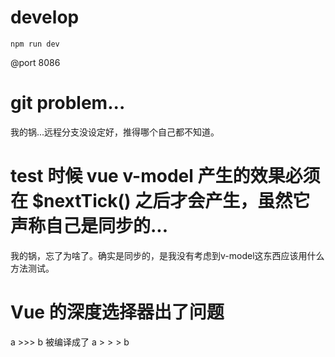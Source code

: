 # develop
```
npm run dev
```
@port 8086

# git problem...
我的锅...远程分支没设定好，推得哪个自己都不知道。
# test 时候 vue v-model 产生的效果必须在 $nextTick() 之后才会产生，虽然它声称自己是同步的...
我的锅，忘了为啥了。确实是同步的，是我没有考虑到v-model这东西应该用什么方法测试。
# Vue 的深度选择器出了问题
a >>> b 被编译成了 a > > > b